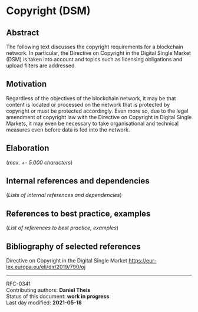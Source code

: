 # Copyright (DSM)

## Abstract

The following text discusses the copyright requirements for a blockchain network. In particular, the Directive on Copyright in the Digital Single Market (DSM) is taken into account and topics such as licensing obligations and upload filters are addressed.
    
## Motivation

Regardless of the objectives of the blockchain network, it may be that content is located or processed on the network that is protected by copyright or must be protected accordingly. Even more so, due to the legal amendment of copyright law with the Directive on Copyright in Digital Single Markets, it may even be necessary to take organisational and technical measures even before data is fed into the network.
    
## Elaboration

(*max. +- 5.000 characters*)
    
## Internal references and dependencies

(*Lists of internal references and dependencies*)
    
## References to best practice, examples  

(*List of references to best practice, examples*)
	
## Bibliography of selected references

Directive on Copyright in the Digital Single Market
https://eur-lex.europa.eu/eli/dir/2019/790/oj

________

RFC-0341   
Contributing authors: **Daniel Theis**  
Status of this document: **work in progress**  
Last day modified: **2021-05-18**